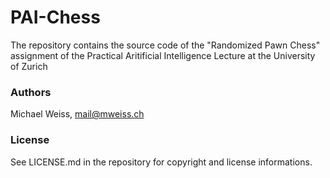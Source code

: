 # PAI-Chess
The repository contains the source code of the "Randomized Pawn Chess" assignment of the Practical Aritificial Intelligence Lecture at the University of Zurich

### Authors
Michael Weiss, mail@mweiss.ch

### License 
See LICENSE.md in the repository for copyright and license informations. 
